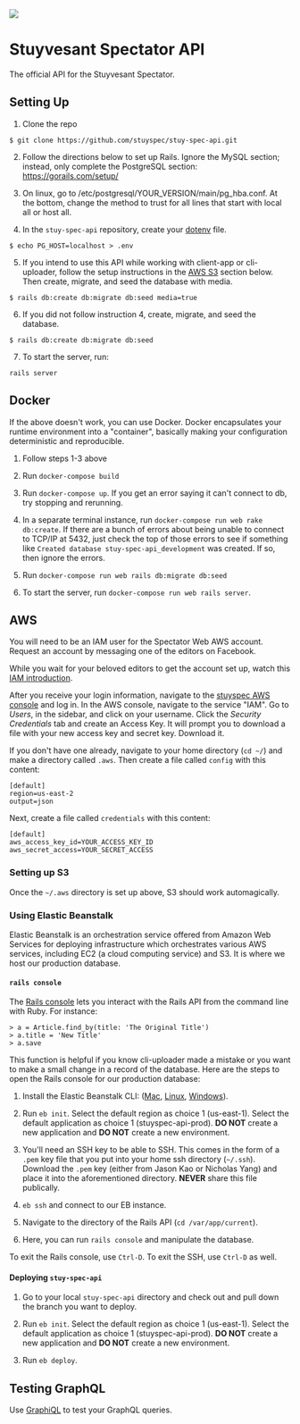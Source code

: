 <img src="https://imgur.com/aPbzogH.png"/>

# Stuyvesant Spectator API

The official API for the Stuyvesant Spectator.

## Setting Up

1. Clone the repo
```
$ git clone https://github.com/stuyspec/stuy-spec-api.git
```

2. Follow the directions below to set up Rails. Ignore the MySQL section; instead, only complete the PostgreSQL section: https://gorails.com/setup/

3. On linux, go to /etc/postgresql/YOUR_VERSION/main/pg_hba.conf. At the bottom, change the method to trust for all lines that start with local all or host all.

4. In the `stuy-spec-api` repository, create your [dotenv](https://github.com/bkeepers/dotenv) file.
```
$ echo PG_HOST=localhost > .env
```

5. If you intend to use this API while working with client-app or cli-uploader, follow the setup instructions in the [AWS S3](#setting-up-s3) section below. Then create, migrate, and seed the database with media.
```
$ rails db:create db:migrate db:seed media=true
```

6. If you did not follow instruction 4, create, migrate, and seed the database.
```
$ rails db:create db:migrate db:seed
```

7. To start the server, run:
```
rails server
```

## Docker

If the above doesn't work, you can use Docker. Docker encapsulates your runtime environment into
a "container", basically making your configuration deterministic and reproducible.

1. Follow steps 1-3 above

2. Run `docker-compose build`

3. Run `docker-compose up`. If you get an error saying it can't
connect to db, try stopping and rerunning.

4. In a separate terminal instance, run `docker-compose run web rake db:create`. If there are a bunch of errors about being unable to connect to TCP/IP at 5432, just check the top of those errors to see if something like `Created database stuy-spec-api_development` was created. If so, then ignore the errors.

5. Run `docker-compose run web rails db:migrate db:seed`

6. To start the server, run `docker-compose run web rails server`.

## AWS

You will need to be an IAM user for the Spectator Web AWS account. Request an account by messaging one of the editors on Facebook.

While you wait for your beloved editors to get the account set up, watch this [IAM introduction](https://www.youtube.com/watch?v=Ul6FW4UANGc).

After you receive your login information, navigate to the [stuyspec AWS console](https://stuyspec.signin.aws.amazon.com/console) and log in. In the AWS console, navigate to the service "IAM". Go to _Users_, in the sidebar, and click on your username. Click the _Security Credentials_ tab and create an Access Key. It will prompt you to download a file with your new access key and secret key. Download it.

If you don't have one already, navigate to your home directory (`cd ~/`) and make a directory called `.aws`. Then create a file called `config` with this content:

```
[default]
region=us-east-2
output=json
```

Next, create a file called `credentials` with this content:

```
[default]
aws_access_key_id=YOUR_ACCESS_KEY_ID
aws_secret_access=YOUR_SECRET_ACCESS
```

### Setting up S3

Once the `~/.aws` directory is set up above, S3 should work automagically.

### Using Elastic Beanstalk

Elastic Beanstalk is an orchestration service offered from Amazon Web Services for deploying infrastructure which orchestrates various AWS services, including EC2 (a cloud computing service) and S3. It is where we host our production database.

#### `rails console` 

The [Rails console](http://guides.rubyonrails.org/command_line.html#rails-console) lets you interact with the Rails API from the command line with Ruby. For instance:

```
> a = Article.find_by(title: 'The Original Title')
> a.title = 'New Title'
> a.save
```

This function is helpful if you know cli-uploader made a mistake or you want to make a small change in a record of the database. Here are the steps to open the Rails console for our production database:

1. Install the Elastic Beanstalk CLI: ([Mac](https://docs.aws.amazon.com/elasticbeanstalk/latest/dg/eb-cli3-install-osx.html), [Linux](https://docs.aws.amazon.com/elasticbeanstalk/latest/dg/eb-cli3-install-linux.html), [Windows](https://docs.aws.amazon.com/elasticbeanstalk/latest/dg/eb-cli3-install-windows.html)).

2. Run `eb init`. Select the default region as choice 1 (us-east-1). Select the default application as choice 1 (stuyspec-api-prod). **DO NOT** create a new application and **DO NOT** create a new environment.

3. You'll need an SSH key to be able to SSH. This comes in the form of a `.pem` key file that you put into your home ssh directory (`~/.ssh`). Download the `.pem` key (either from Jason Kao or Nicholas Yang) and place it into the aforementioned directory. **NEVER** share this file publically.

4. `eb ssh` and connect to our EB instance.

5. Navigate to the directory of the Rails API (`cd /var/app/current`).

6. Here, you can run `rails console` and manipulate the database.

To exit the Rails console, use `Ctrl-D`. To exit the SSH, use `Ctrl-D` as well.

#### Deploying `stuy-spec-api`

1. Go to your local `stuy-spec-api` directory and check out and pull down the branch you want to deploy.

2. Run `eb init`. Select the default region as choice 1 (us-east-1). Select the default application as choice 1 (stuyspec-api-prod). **DO NOT** create a new application and **DO NOT** create a new environment.

3. Run `eb deploy`.

## Testing GraphQL

Use [GraphiQL](https://github.com/graphql/graphiql) to test your GraphQL queries.

<!--
![alt text](https://i.imgur.com/uti8BnI.png))
# Docker

## Setting Up
1. Clone the repo (`git clone https://github.com/stuyspec/stuy-spec-api.git`)
2. Install Ruby. We highly suggest rbenv or rvm
3. Install Rails 5.1
4. Install PostgreSQL (`brew install postgres` on Mac OS)
5. Install Docker
6. Create a file with name `.env` in the repository and write in it: `PG_HOST-db`. Run `docker-compose build`
7. Run `docker-compose up`. If you get an error saying it can't connect to db, try stopping
and rerunning.
8. In a separate terminal instance, run `docker-compose run web rake db:create`. If there are a bunch of errors about being unable to connect to TCP/IP at 5432, just check the top of those errors to see if something like `Created database stuy-spec-api_development` was created. If so, then ignore the errors.
9. Run `docker-compose run web rails db:migrate db:seed`
10. To start the server, run `docker-compose run web rails server`.


## Troubleshooting

### Server exited at `docker-compose up`
Check the last few lines of the server log in your shell.
1. A server is already running.
```
web_1  | A server is already running. Check /stuy-spec-api/tmp/pids/server.pid.
web_1  | => Booting Puma
web_1  | => Rails 5.1.2 application starting in development on http://0.0.0.0:3000
web_1  | => Run `rails server -h` for more startup options
web_1  | Exiting
stuyspecapi_web_1 exited with code 1
```
To solve this problem, we need to remove the `server.pid` file. Navigate to the stuy-spec-api directory and run:
```
rm tmp/pids/server.pid
```

### Connection refused at `docker-compose run web ...`
```
could not connect to server: Connection refused
	Is the server running on host "localhost" (127.0.0.1) and accepting
	TCP/IP connections on port 5432?
```
You might have a server already running that has not shut down correctly. Run `brew services stop postgresql`

In general, if you run into this error, the command may have already worked. Look at the top of the error. If you tried to run `docker-compose run web rails db:create` and, on top of the Connection refusal, it says "Created database...", the command worked. It may have interrupted the `db:migrate`, so run `docker-compose run web rails db:migrate` as an individual function separated from the `db:create`.

If that is not the case, run `postgres -D /usr/local/var/postgres`. You may see something like this:
```
FATAL:  lock file "postmaster.pid" already exists
HINT:  Is another postmaster (PID 15556) running in data directory "/usr/local/var/postgres"?
```
Run `kill -9 THE_PID`, and you should be good to go.

### Database drop/reset fails
```
Couldn't drop database 'stuy-spec-api_development'
rails aborted!
ActiveRecord::StatementInvalid: PG::ObjectInUse: ERROR:  database "stuy-spec-api_development" is being accessed by other users
DETAIL:  There are {SOME_NUMBER} other sessions using the database.
```
There is a rake task for deleting these sessions in `lib/tasks/kill_postgres_connections.rake`. To run the task, do
```sh
docker-compose run web rake kill_postgres_connections
```
This should kill related postgres connections, and database drop/reset should now work.

If dropping the database still does not work, use the initializer at `config/initializers/postgresql_database_tasks.rb` by adding an environment option to the rake task like so:
```sh
docker-compose run web rake environment db:drop
```

### Cannot `bundle install`
If you need to add gems and the `bundle install` is [repetitively failing](https://stackoverflow.com/questions/6971290/running-bundle-install-fails-and-asks-me-to-run-bundle-install), you need to rebuild your Docker image to update the `Gemfile.lock`.
```
$ docker run web bundle install
$ docker build
```
-->
